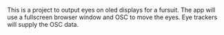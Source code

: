 This is a project to output eyes on oled displays for a fursuit. The app will use a fullscreen browser window and OSC to move the eyes. Eye trackers will supply the OSC data.
